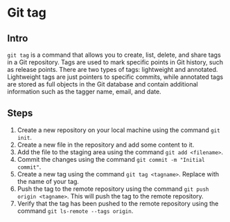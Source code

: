 # Git tag
## Intro
`git tag` is a command that allows you to create, list, delete, and share tags in a Git repository. Tags are used to mark specific points in Git history, such as release points. There are two types of tags: lightweight and annotated. Lightweight tags are just pointers to specific commits, while annotated tags are stored as full objects in the Git database and contain additional information such as the tagger name, email, and date.
## Steps
1. Create a new repository on your local machine using the command `git init`.
2. Create a new file in the repository and add some content to it.
3. Add the file to the staging area using the command `git add <filename>`.
4. Commit the changes using the command `git commit -m "Initial commit"`.
5. Create a new tag using the command `git tag <tagname>`. Replace <tagname> with the name of your tag.
6. Push the tag to the remote repository using the command `git push origin <tagname>`. This will push the tag to the remote repository.
7. Verify that the tag has been pushed to the remote repository using the command `git ls-remote --tags origin`.